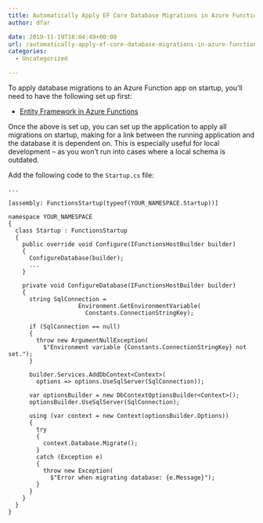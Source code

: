 ```yaml
---
title: Automatically Apply EF Core Database Migrations in Azure Function App on Startup
author: dfar

date: 2019-11-19T18:04:49+00:00
url: /automatically-apply-ef-core-database-migrations-in-azure-function-app-on-startup/
categories:
  - Uncategorized

---
```

To apply database migrations to an Azure Function app on startup, you&#8217;ll need to have the following set up first:

  * <a rel="noreferrer noopener" aria-label="Entity Framework in Azure Functions (opens in a new tab)" href="https://dev.to/azure/using-entity-framework-with-azure-functions-50aa" target="_blank">Entity Framework in Azure Functions</a>

Once the above is set up, you can set up the application to apply all migrations on startup, making for a link between the running application and the database it is dependent on. This is especially useful for local development &#8211; as you won&#8217;t run into cases where a local schema is outdated.

Add the following code to the `Startup.cs` file:

<pre class="wp-block-code"><code>...

&#91;assembly: FunctionsStartup(typeof(YOUR_NAMESPACE.Startup))]

namespace YOUR_NAMESPACE
{
  class Startup : FunctionsStartup
  {
    public override void Configure(IFunctionsHostBuilder builder)
    {
      ConfigureDatabase(builder);
      ...
    }

    private void ConfigureDatabase(IFunctionsHostBuilder builder)
    {
      string SqlConnection =
                    Environment.GetEnvironmentVariable(
                      Constants.ConnectionStringKey);

      if (SqlConnection == null)
      {
        throw new ArgumentNullException(
          $"Environment variable {Constants.ConnectionStringKey} not set.");
      }

      builder.Services.AddDbContext&lt;Context>(
        options => options.UseSqlServer(SqlConnection));

      var optionsBuilder = new DbContextOptionsBuilder&lt;Context>();
      optionsBuilder.UseSqlServer(SqlConnection);

      using (var context = new Context(optionsBuilder.Options))
      {
        try
        {
          context.Database.Migrate();
        }
        catch (Exception e)
        {
          throw new Exception(
            $"Error when migrating database: {e.Message}");
        }
      }
    }
  }
}</code></pre>